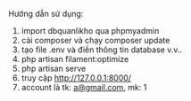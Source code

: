 Hướng dẫn sử dụng:
1. import dbquanlikho qua phpmyadmin
2. cài composer và chạy composer update
3. tạo file .env và điền thông tin database v.v..
4. php artisan filament:optimize
5. php artisan serve
6. truy cập http://127.0.0.1:8000/
7. account là tk: a@gmail.com, mk: 1
